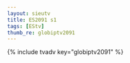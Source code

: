 ```yaml
--- 
layout: sieutv
title: ES2091 s1
tags: [EStv]
thumb_re: globiptv2091
---
```

{% include tvadv key="globiptv2091" %} 
